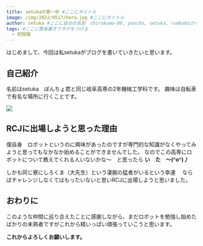 ```yaml
---
title: setukaの第一歩 #ここにタイトル
image: /img/2022/0517/hero.jpg #ここにタイトル
author: setuka #ここに自分の名前　shirokuma-89, poncho, setuka, rumbaboから選ぶ
tags: #ここに箇条書きでタグをつける
  - 初投稿
---
```


はじめまして、今回は私setukaがブログを書いていきたいと思います。

## 自己紹介

名前はsetuka　ぽんちょ君と同じ岐阜高専の2年機械工学科です。
趣味は自転車で有名な場所に行くことです。

![](img/2022/0507/IMG_1202.JPG)

## RCJに出場しようと思った理由

僕自身　ロボットというのに興味があったのですが専門的な知識がなくやってみようと思ってもなかなか始めることができませんでした。
なのでこの高専にロボットについて教えてくれる人いないかな～　と思ったら
**い　た　～(^o^)丿**

しかも同じ寮にしろくま（大先生）という凄腕の猛者がいるという幸運　
ならばチャレンジしなくてはもったいないと思いRCJに出場しようと思いました。

## おわりに

このような仲間に巡り合えたことに感謝しながら、まだロボットを勉強し始めたばかりの未熟者ですがこれから精いっぱい頑張っていこうと思います。


**これからよろしくお願いします。**